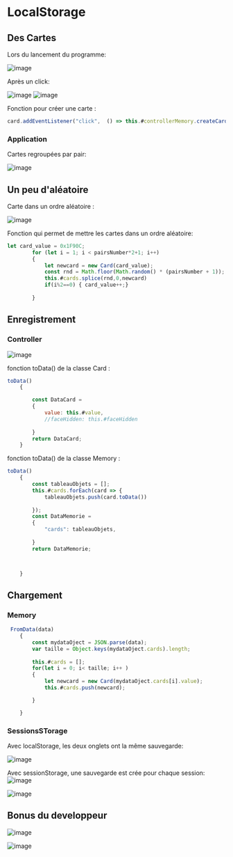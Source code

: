 ﻿# LocalStorage
## Des Cartes
Lors du lancement du programme:

![image](https://github.com/ThomyG07/LocalStorage/assets/93085354/656ab058-5c0f-45fd-af6f-d29f1752204f)

Après un click:

![image](https://github.com/ThomyG07/LocalStorage/assets/93085354/899fd43f-d280-434e-8eb7-4aa48059d0c3)
![image](https://github.com/ThomyG07/LocalStorage/assets/93085354/fa2b47c4-7670-4afd-910c-df3e15ecef04)


Fonction pour créer une carte :
```js
card.addEventListener("click",  () => this.#controllerMemory.createCard(this.#controllerMemory))
```
### Application 

Cartes regroupées par pair:

![image](https://github.com/ThomyG07/LocalStorage/assets/93085354/5772bea1-674a-48d3-9679-fa1963146178)

## Un peu d'aléatoire

Carte dans un ordre aléatoire :

![image](https://github.com/ThomyG07/LocalStorage/assets/93085354/99a7aea9-ecdc-4e42-bf2c-5cf75b7a1074)

Fonction qui permet de mettre les cartes dans un ordre aléatoire:
```js
let card_value = 0x1F90C;
        for (let i = 1; i < pairsNumber*2+1; i++) 
        {
            let newcard = new Card(card_value);
            const rnd = Math.floor(Math.random() * (pairsNumber + 1));
            this.#cards.splice(rnd,0,newcard)
            if(i%2==0) { card_value++;}
           
        }
```
## Enregistrement 
### Controller
![image](https://github.com/ThomyG07/LocalStorage/assets/93085354/5611a70b-7659-4180-9f4b-a98883717e8a)

fonction toData() de la classe Card :
```js
toData()
    {

        const DataCard =
        {
            value: this.#value,
            //faceHidden: this.#faceHidden
 
        }
        return DataCard;
    }

```

fonction toData() de la classe Memory :
```js
toData()
    {
        const tableauObjets = [];
        this.#cards.forEach(card => {
            tableauObjets.push(card.toData())
            
        });
        const DataMemorie =
        {
            "cards": tableauObjets,
 
        }
        return DataMemorie;



    }

```


## Chargement 

### Memory 
```js
 FromData(data)
    {
        const mydataOject = JSON.parse(data);
        var taille = Object.keys(mydataOject.cards).length;
        
        this.#cards = [];
        for(let i = 0; i< taille; i++ )
        {
            let newcard = new Card(mydataOject.cards[i].value);
            this.#cards.push(newcard);

        }

    }
```
### SessionsSTorage 

Avec localStorage, les deux onglets ont la même sauvegarde:

![image](https://github.com/ThomyG07/LocalStorage/assets/93085354/91f4b132-c76b-4971-8d29-f51856a5b280)

Avec sessionStorage, une sauvegarde est crée pour chaque session: 
![image](https://github.com/ThomyG07/LocalStorage/assets/93085354/1fd976a9-c957-4118-9402-9e561f8a1b8d)


![image](https://github.com/ThomyG07/LocalStorage/assets/93085354/88d2c4b5-819b-4f95-b1cf-9adfbe9156aa)

## Bonus du developpeur

![image](https://github.com/ThomyG07/LocalStorage/assets/93085354/201cf133-3809-40b6-a5a2-4a3579721b33)

![image](https://github.com/ThomyG07/LocalStorage/assets/93085354/c21f6c45-14c8-403d-9108-230db032c9b3)

